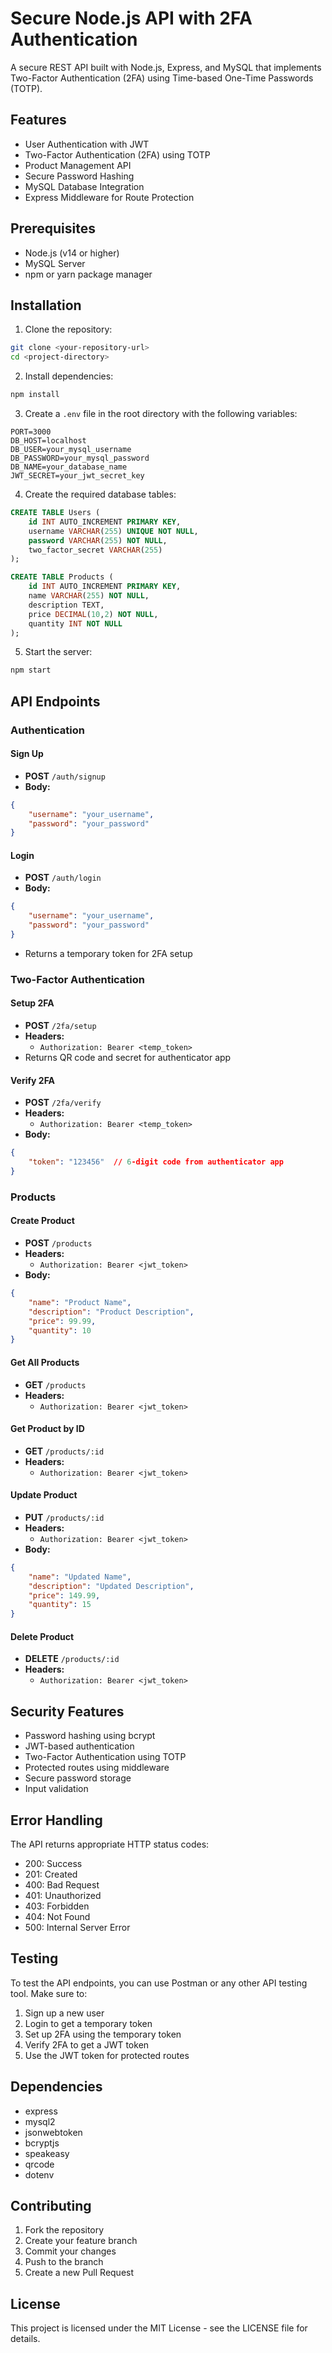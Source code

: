 # Secure Node.js API with 2FA Authentication

A secure REST API built with Node.js, Express, and MySQL that implements Two-Factor Authentication (2FA) using Time-based One-Time Passwords (TOTP).

## Features

- User Authentication with JWT
- Two-Factor Authentication (2FA) using TOTP
- Product Management API
- Secure Password Hashing
- MySQL Database Integration
- Express Middleware for Route Protection

## Prerequisites

- Node.js (v14 or higher)
- MySQL Server
- npm or yarn package manager

## Installation

1. Clone the repository:
```bash
git clone <your-repository-url>
cd <project-directory>
```

2. Install dependencies:
```bash
npm install
```

3. Create a `.env` file in the root directory with the following variables:
```env
PORT=3000
DB_HOST=localhost
DB_USER=your_mysql_username
DB_PASSWORD=your_mysql_password
DB_NAME=your_database_name
JWT_SECRET=your_jwt_secret_key
```

4. Create the required database tables:
```sql
CREATE TABLE Users (
    id INT AUTO_INCREMENT PRIMARY KEY,
    username VARCHAR(255) UNIQUE NOT NULL,
    password VARCHAR(255) NOT NULL,
    two_factor_secret VARCHAR(255)
);

CREATE TABLE Products (
    id INT AUTO_INCREMENT PRIMARY KEY,
    name VARCHAR(255) NOT NULL,
    description TEXT,
    price DECIMAL(10,2) NOT NULL,
    quantity INT NOT NULL
);
```

5. Start the server:
```bash
npm start
```

## API Endpoints

### Authentication

#### Sign Up
- **POST** `/auth/signup`
- **Body:**
```json
{
    "username": "your_username",
    "password": "your_password"
}
```

#### Login
- **POST** `/auth/login`
- **Body:**
```json
{
    "username": "your_username",
    "password": "your_password"
}
```
- Returns a temporary token for 2FA setup

### Two-Factor Authentication

#### Setup 2FA
- **POST** `/2fa/setup`
- **Headers:**
  - `Authorization: Bearer <temp_token>`
- Returns QR code and secret for authenticator app

#### Verify 2FA
- **POST** `/2fa/verify`
- **Headers:**
  - `Authorization: Bearer <temp_token>`
- **Body:**
```json
{
    "token": "123456"  // 6-digit code from authenticator app
}
```

### Products

#### Create Product
- **POST** `/products`
- **Headers:**
  - `Authorization: Bearer <jwt_token>`
- **Body:**
```json
{
    "name": "Product Name",
    "description": "Product Description",
    "price": 99.99,
    "quantity": 10
}
```

#### Get All Products
- **GET** `/products`
- **Headers:**
  - `Authorization: Bearer <jwt_token>`

#### Get Product by ID
- **GET** `/products/:id`
- **Headers:**
  - `Authorization: Bearer <jwt_token>`

#### Update Product
- **PUT** `/products/:id`
- **Headers:**
  - `Authorization: Bearer <jwt_token>`
- **Body:**
```json
{
    "name": "Updated Name",
    "description": "Updated Description",
    "price": 149.99,
    "quantity": 15
}
```

#### Delete Product
- **DELETE** `/products/:id`
- **Headers:**
  - `Authorization: Bearer <jwt_token>`

## Security Features

- Password hashing using bcrypt
- JWT-based authentication
- Two-Factor Authentication using TOTP
- Protected routes using middleware
- Secure password storage
- Input validation

## Error Handling

The API returns appropriate HTTP status codes:
- 200: Success
- 201: Created
- 400: Bad Request
- 401: Unauthorized
- 403: Forbidden
- 404: Not Found
- 500: Internal Server Error

## Testing

To test the API endpoints, you can use Postman or any other API testing tool. Make sure to:
1. Sign up a new user
2. Login to get a temporary token
3. Set up 2FA using the temporary token
4. Verify 2FA to get a JWT token
5. Use the JWT token for protected routes

## Dependencies

- express
- mysql2
- jsonwebtoken
- bcryptjs
- speakeasy
- qrcode
- dotenv

## Contributing

1. Fork the repository
2. Create your feature branch
3. Commit your changes
4. Push to the branch
5. Create a new Pull Request

## License

This project is licensed under the MIT License - see the LICENSE file for details. 